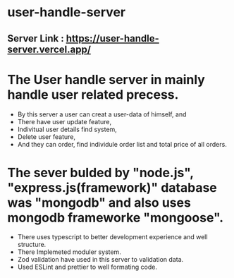 # user-handle-server
## Server Link : https://user-handle-server.vercel.app/

# The User handle server in mainly handle user related precess. 
- By this server a user can creat a user-data of himself, and  
- There have user update feature,
- Indivitual user details find system,
- Delete user feature, 
- And they can order, find individule order list and total price of all orders.

# The sever bulded by "node.js", "express.js(framework)" database was "mongodb" and also uses mongodb frameworke "mongoose".
- There uses typescript to better development experience and well structure.
- There Implemeted moduler system. 
- Zod validation have used in this server to validation data.
- Used ESLint and prettier to well formating code.
